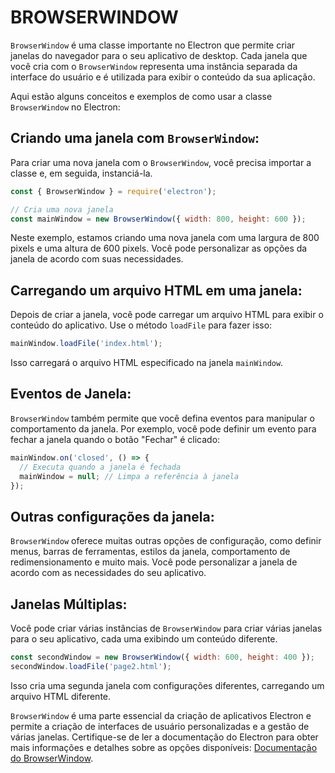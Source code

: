 # BROWSERWINDOW
`BrowserWindow` é uma classe importante no Electron que permite criar janelas do navegador para o seu aplicativo de desktop. Cada janela que você cria com o `BrowserWindow` representa uma instância separada da interface do usuário e é utilizada para exibir o conteúdo da sua aplicação.

Aqui estão alguns conceitos e exemplos de como usar a classe `BrowserWindow` no Electron:

## Criando uma janela com `BrowserWindow`:
Para criar uma nova janela com o `BrowserWindow`, você precisa importar a classe e, em seguida, instanciá-la.

```javascript
const { BrowserWindow } = require('electron');

// Cria uma nova janela
const mainWindow = new BrowserWindow({ width: 800, height: 600 });
```

Neste exemplo, estamos criando uma nova janela com uma largura de 800 pixels e uma altura de 600 pixels. Você pode personalizar as opções da janela de acordo com suas necessidades.

## Carregando um arquivo HTML em uma janela:
Depois de criar a janela, você pode carregar um arquivo HTML para exibir o conteúdo do aplicativo. Use o método `loadFile` para fazer isso:

```javascript
mainWindow.loadFile('index.html');
```

Isso carregará o arquivo HTML especificado na janela `mainWindow`.

## Eventos de Janela:
`BrowserWindow` também permite que você defina eventos para manipular o comportamento da janela. Por exemplo, você pode definir um evento para fechar a janela quando o botão "Fechar" é clicado:

```javascript
mainWindow.on('closed', () => {
  // Executa quando a janela é fechada
  mainWindow = null; // Limpa a referência à janela
});
```

## Outras configurações da janela:
`BrowserWindow` oferece muitas outras opções de configuração, como definir menus, barras de ferramentas, estilos da janela, comportamento de redimensionamento e muito mais. Você pode personalizar a janela de acordo com as necessidades do seu aplicativo.

## Janelas Múltiplas:
Você pode criar várias instâncias de `BrowserWindow` para criar várias janelas para o seu aplicativo, cada uma exibindo um conteúdo diferente.

```javascript
const secondWindow = new BrowserWindow({ width: 600, height: 400 });
secondWindow.loadFile('page2.html');
```

Isso cria uma segunda janela com configurações diferentes, carregando um arquivo HTML diferente.

`BrowserWindow` é uma parte essencial da criação de aplicativos Electron e permite a criação de interfaces de usuário personalizadas e a gestão de várias janelas. Certifique-se de ler a documentação do Electron para obter mais informações e detalhes sobre as opções disponíveis: [Documentação do BrowserWindow](https://www.electronjs.org/docs/api/browser-window).
